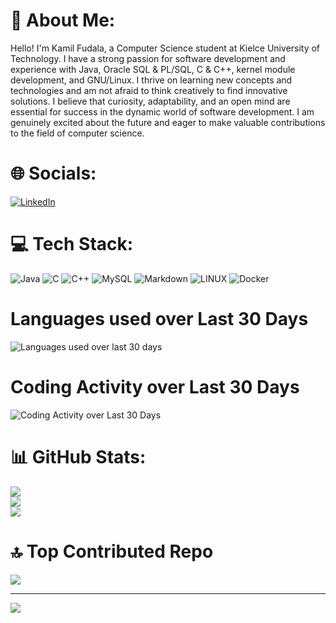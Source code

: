# 💫 About Me: 
Hello! I'm Kamil Fudala, a Computer Science student at Kielce University of Technology. I have a strong passion for software development and experience with Java, Oracle SQL & PL/SQL, C & C++, kernel module development, and GNU/Linux. I thrive on learning new concepts and technologies and am not afraid to think creatively to find innovative solutions. I believe that curiosity, adaptability, and an open mind are essential for success in the dynamic world of software development. I am genuinely excited about the future and eager to make valuable contributions to the field of computer science.

# 🌐 Socials:
[![LinkedIn](https://img.shields.io/badge/LinkedIn-%230077B5.svg?logo=linkedin&logoColor=white)](https://linkedin.com/in/kamil-fudala) 

# 💻 Tech Stack:
![Java](https://img.shields.io/badge/java-%23ED8B00.svg?style=for-the-badge&logo=java&logoColor=white) 
![C](https://img.shields.io/badge/c-%2300599C.svg?style=for-the-badge&logo=c&logoColor=white) 
![C++](https://img.shields.io/badge/c++-%2300599C.svg?style=for-the-badge&logo=c%2B%2B&logoColor=white)
![MySQL](https://img.shields.io/badge/mysql-%2300f.svg?style=for-the-badge&logo=mysql&logoColor=white) 
![Markdown](https://img.shields.io/badge/markdown-%23000000.svg?style=for-the-badge&logo=markdown&logoColor=white) 
![LINUX](https://img.shields.io/badge/Linux-FCC624?style=for-the-badge&logo=linux&logoColor=black) 
![Docker](https://img.shields.io/badge/docker-%230db7ed.svg?style=for-the-badge&logo=docker&logoColor=white)

# Languages used over Last 30 Days
![Languages used over last 30 days](https://wakatime.com/share/@af25458a-7b17-4610-9e23-863caf9e5f12/90f254ad-edd2-4b98-b9e5-ff8b8879ace0.png)

# Coding Activity over Last 30 Days
![Coding Activity over Last 30 Days](https://wakatime.com/share/@af25458a-7b17-4610-9e23-863caf9e5f12/3efbda8c-2924-419b-87b7-ec24c7ccebd6.png)

# 📊 GitHub Stats:
![](https://github-readme-stats.vercel.app/api?username=FreakyF&theme=tokyonight&hide_border=false&include_all_commits=true&count_private=true)<br/>
![](https://github-readme-streak-stats.herokuapp.com/?user=FreakyF&theme=tokyonight&hide_border=false)<br/>
![](https://github-readme-stats.vercel.app/api/top-langs/?username=FreakyF&theme=tokyonight&hide_border=false&include_all_commits=true&count_private=true&layout=compact)

# 🔝 Top Contributed Repo
![](https://github-contributor-stats.vercel.app/api?username=FreakyF&limit=5&theme=tokyonight&combine_all_yearly_contributions=true)

---
[![](https://visitcount.itsvg.in/api?id=FreakyF&icon=1&color=1)](https://visitcount.itsvg.in)
